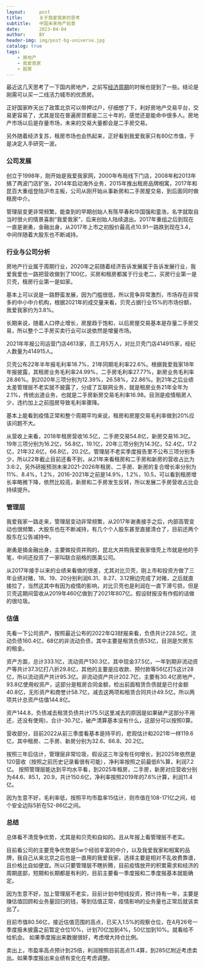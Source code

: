 ```yaml
---
layout:     post
title:      关于我爱我家的思考
subtitle:   中国未来地产前景
date:       2023-04-04
author:     BY
header-img: img/post-bg-universe.jpg
catalog: true
tags:
    - 房地产
    - 我爱我家
    - 股票
---
```


最近这几天思考了一下国内房地产，之前写[经济周期](http://yougth.top/2023/04/01/%E7%BB%8F%E6%B5%8E%E5%91%A8%E6%9C%9F/)的时候也提到了一些。结论是刚需可以买一二线活力城市的优质房。

正好国家昨天出了政策北京可以带押过户，仔细想了下，利好房地产交易平台，交易更容易了，尤其是现在普遍房贷都是二三十年的，感觉还是能命中很多人。房地产市场以后是存量市场，未来的交易大量都会是二手房交易。

另外随着经济复苏，租房市场也会热起来，正好看到我爱我家只有80亿市值，于是决定入手研究一波。

### 公司发展

创立于1998年，刚开始是我爱我家网，2000年布局线下门店，2008年和2013年搞了两波门店扩张，2014年启动海外业务，2015年推出租房品牌相寓，2017年和昆百大重组登陆沪市主板，公司从刚开始从事新房和二手房屋交易，到后面同时做租房中介。

管理层变更非常频繁，能查到的早期创始人有陈早春和华国强和童浩，名字就取自当时很火的情景喜剧“我爱我家”，后来创始人陆续退出。2017年重组之后到现在一直是谢勇，金融出身，从2017年上市之初股价最高点10.91一路跌到现在3.4，中间伴随着大股东也不断减持。

### 行业与公司分析

房地产行业属于周期行业，2020年之前随着经济告诉发展属于告诉发展行业，我爱我爱也一路把营收做到了100亿，买房和租房都属于行业老二，买房行业第一是贝壳，租房行业第一是如家。

基本上可以说是一路野蛮发展，因为门槛很低，所以竞争异常激烈，市场存在非常多的中小中介机构，根据2021年的成交量来看，贝壳占据行业15%的市场份额，我爱我家约为3.8%。

长期来说，随着人口停止增长，房屋趋于饱和，以后房屋交易基本是存量二手房交易，所以整个二手房买卖行业可以说依然是增量市场。

2021年年报公司运营门店4613家，员工月5万人，对比贝壳门店414915家，经纪人数量为414915人。

贝壳公布22年半年报毛利率18.7%，21年同期毛利率22.6%。根据我爱我家18年年报披露，其租房业务毛利率24.99%，二手房毛利率27.77%，新房业务毛利率28.86%。到2020年三项分别为12.39%，26.58%，22.86%。到21年之后业绩太差管理层不老实就不披露了，分成了互联网业务，就是租房业务21年全年为2.1%，传统出道业务，也就是二手房新房交易毛利率16.98。目测是疫情租房人少，违约加上之前囤房导致毛利率骤降。

基本上能看到疫情正常和整个周期平均来说，租房和房屋交易毛利率做到20%应该问题不大。

从营收上来看，2018年租房营收16.5亿，二手房交易54.8亿，新房交易16.3亿。19年三项分别为16.2亿，56.8亿，19.1亿，20年三项分别为14.3亿，52.4亿，17.2亿，21年32.6亿，66.8亿，20.2亿。管理层不老实季度报告里不公布三项分别多少，所以22年截止目前还看不到，从21年来看租房和二手房和新房的营收占比为3:6:2，另外研报预测未来2021-2026年租房、二手房、新房的复合增长率分别为11%、8.4%，1.2%，2016-2021年之前是14.9%，1.2%，10.5，可以看到租房增长率略微下降，依然比较高，新房和二手房发生反转，所以发展二手房营收占比会持续提升。

### 管理层

我爱我家一路走来，管理层变动非常频繁，从2017年谢勇接手之后，内部高管变动也很频繁，大股东也在不断减持，有几个个人股东甚至直接清仓了，目前还两个股东在公告减持中。

谢勇是搞金融出身，主要做投资并购的，昆北大并购我爱我家借壳上市就是他的手笔，中间还投资了一家叫联合丽格的医美公司。

从2017年接手以来的业绩来看做的很差，尤其对比贝壳，刚上市和投资方做了三年业绩对赌，18、19、20分别利润6.31、8.27、3.12擦边完成了对赌，之后就直接拉了，当然这其中有因为疫情的影响，对比贝壳也是利润在一直下滑亏损，但是贝壳这期间营收从2019年460亿做到了2021年807亿。假设财报没有作假的话做的很垃圾。

### 估值

先看一下公司资产，按照最近公布的2022年Q3财报来看，负债共计228.5亿，流动负债160.4亿，68亿的非流动负债，其中主要是租赁负债53亿，目测是欠房东的租金。

资产方面，总计333.1亿，流动资产130.3亿，其中现金37.5亿，一年到期非流动资产等共计37.3亿打八折29.8亿，其他的主要是应收款、预付款等56亿打5这计28亿，所以流动资产共计95.3亿。非流动资产共计202.7亿，主要有30.4亿房地产，93.8亿使用权资产，这部分是租房合同金额，检出前面租赁负债就是已付金额40.8亿，无形资产和商誉计58.7亿，减去这两项和租赁合同共计49.5亿。所以两项共计总资产估值144.8亿。

资产144.8，负债减去租赁负债共计175.5(这里减去的原因是如果破产这部分不用还，还没有使用)，合计-30.7亿，破产清算基本没有什么，这部分可以按照0算。

营收部分，目前2022从前三季度看基本是持平的，悲观估计和2021年一样119.6亿，其中租房、二手房、新房分别为32.6、66.8、20.2亿。

按照三年后估计，管理层非常垃圾，假设这三年没有任何增长，到2025年依然是120营收（按照之前历史记录看很有可能），净利率按照之前最低6%算，利润7.2亿。
按照管理层能达到平均水平看，到2025年租房，二手房，新房对应营收分别为44.6、85.1，20.9，共计150.6亿，净利率按照2019年的7.6%计算，利润11.4亿。

因为生意不好，毛利率低，按照平均市盈率15估计，则市值在108-171亿之间，给个安全边际5折在52-86亿之间。

### 总结

总体看不清竞争优势，尤其是和贝壳和自如的。且从年报上看管理层不老实。

目前看公司的主要竞争优势是5w个经验丰富的中介，以及我爱我家和相寓的品牌，我自己从来北京之后也是一直用的我爱我家，选择主要是相对不乱收费靠谱，且价格比自如便宜。所以只要管理层不瞎折腾，目前疫情放开的积累需求和经济的周期底部，短期和长期都是有利的，目前主要看一季度报和二季度报基本就能确定。

因为生意不好，加上管理层不老实，目前计划中短线投资，预计持有一年，主要是赚估值回顾和业务量回归的钱，等到估值正常，疫情影响的业务量也正常后就该卖出了。

目前市值80.56亿，接近估值范围的高点，已买入1.5%的观察仓位，在4月26号一季度报未披露之前暂定仓位10%，计划70亿加到4%，50亿加到10%。就看给不给机会。
如果季度报出来数据很好，考虑增大持仓比例。

卖出上，市盈率高点预计到25倍，利润按照目前高点11.4算，到285亿附近考虑卖出。如果季度报出来业绩有变化在考虑调整。

